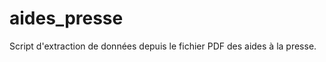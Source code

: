 aides_presse
============

Script d'extraction de données depuis le fichier PDF des aides à la presse.
